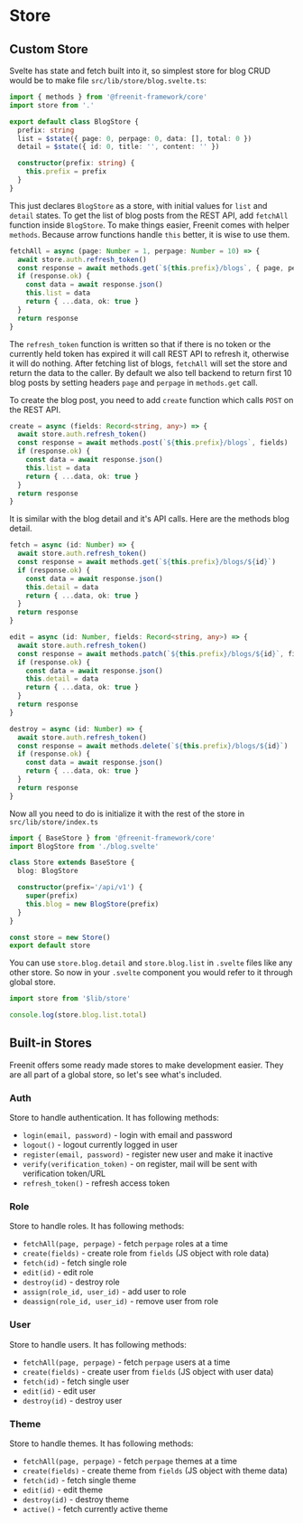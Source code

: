 # Store

## Custom Store
Svelte has state and fetch built into it, so simplest store for blog CRUD would
be to make file `src/lib/store/blog.svelte.ts`:

```ts
import { methods } from '@freenit-framework/core'
import store from '.'

export default class BlogStore {
  prefix: string
  list = $state({ page: 0, perpage: 0, data: [], total: 0 })
  detail = $state({ id: 0, title: '', content: '' })

  constructor(prefix: string) {
    this.prefix = prefix
  }
}
```

This just declares `BlogStore` as a store, with initial values for
`list` and `detail` states. To get the list of blog posts from the
REST API, add `fetchAll` function inside `BlogStore`. To make things
easier, Freenit comes with helper `methods`. Because arrow functions
handle `this` better, it is wise to use them.

```ts
fetchAll = async (page: Number = 1, perpage: Number = 10) => {
  await store.auth.refresh_token()
  const response = await methods.get(`${this.prefix}/blogs`, { page, perpage })
  if (response.ok) {
    const data = await response.json()
    this.list = data
    return { ...data, ok: true }
  }
  return response
}
```

The `refresh_token` function is written so that if there is no token or the currently
held token has expired it will call REST API to refresh it, otherwise it will do nothing.
After fetching list of blogs, `fetchAll` will set the store and return the data to the
caller. By default we also tell backend to return first 10 blog posts by setting headers
`page` and `perpage` in `methods.get` call.

To create the blog post, you need to add `create` function which calls
`POST` on the REST API.

```ts
create = async (fields: Record<string, any>) => {
  await store.auth.refresh_token()
  const response = await methods.post(`${this.prefix}/blogs`, fields)
  if (response.ok) {
    const data = await response.json()
    this.list = data
    return { ...data, ok: true }
  }
  return response
}
```

It is similar with the blog detail and it's API calls. Here are the methods
blog detail.

```ts
fetch = async (id: Number) => {
  await store.auth.refresh_token()
  const response = await methods.get(`${this.prefix}/blogs/${id}`)
  if (response.ok) {
    const data = await response.json()
    this.detail = data
    return { ...data, ok: true }
  }
  return response
}

edit = async (id: Number, fields: Record<string, any>) => {
  await store.auth.refresh_token()
  const response = await methods.patch(`${this.prefix}/blogs/${id}`, fields)
  if (response.ok) {
    const data = await response.json()
    this.detail = data
    return { ...data, ok: true }
  }
  return response
}

destroy = async (id: Number) => {
  await store.auth.refresh_token()
  const response = await methods.delete(`${this.prefix}/blogs/${id}`)
  if (response.ok) {
    const data = await response.json()
    return { ...data, ok: true }
  }
  return response
}
```

Now all you need to do is initialize it with the rest of the store in `src/lib/store/index.ts`

```ts
import { BaseStore } from '@freenit-framework/core'
import BlogStore from './blog.svelte'

class Store extends BaseStore {
  blog: BlogStore

  constructor(prefix='/api/v1') {
    super(prefix)
    this.blog = new BlogStore(prefix)
  }
}

const store = new Store()
export default store
```

You can use `store.blog.detail` and `store.blog.list` in `.svelte` files like any other
store. So now in your `.svelte` component you would refer to it through global store.

```ts
import store from '$lib/store'

console.log(store.blog.list.total)
```

## Built-in Stores

Freenit offers some ready made stores to make development easier. They are all part of
a global store, so let's see what's included.

### Auth

Store to handle authentication. It has following methods:

* `login(email, password)` - login with email and password
* `logout()` - logout currently logged in user
* `register(email, password)` - register new user and make it inactive
* `verify(verification_token)` - on register, mail will be sent with verification token/URL
* `refresh_token()` - refresh access token

### Role

Store to handle roles. It has following methods:

* `fetchAll(page, perpage)` - fetch `perpage` roles at a time
* `create(fields)` - create role from `fields` (JS object with role data)
* `fetch(id)` - fetch single role
* `edit(id)` - edit role
* `destroy(id)` - destroy role
* `assign(role_id, user_id)` - add user to role
* `deassign(role_id, user_id)` - remove user from role

### User

Store to handle users. It has following methods:

* `fetchAll(page, perpage)` - fetch `perpage` users at a time
* `create(fields)` - create user from `fields` (JS object with user data)
* `fetch(id)` - fetch single user
* `edit(id)` - edit user
* `destroy(id)` - destroy user

### Theme

Store to handle themes. It has following methods:

* `fetchAll(page, perpage)` - fetch `perpage` themes at a time
* `create(fields)` - create theme from `fields` (JS object with theme data)
* `fetch(id)` - fetch single theme
* `edit(id)` - edit theme
* `destroy(id)` - destroy theme
* `active()` - fetch currently active theme
